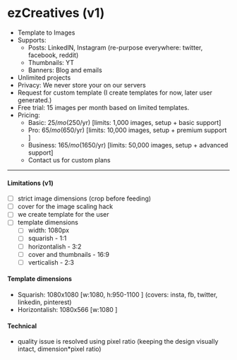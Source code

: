 # ezCreatives (v1)

- Template to Images
- Supports:
  - Posts: LinkedIN, Instagram (re-purpose everywhere: twitter, facebook, reddit)
  - Thumbnails: YT
  - Banners: Blog and emails
- Unlimited projects
- Privacy: We never store your on our servers
- Request for custom template (I create templates for now, later user generated.)
- Free trial: 15 images per month based on limited templates.
- Pricing:
  - Basic: $25/mo ($250/yr) [limits: 1,000 images, setup + basic support]
  - Pro: $65/mo ($650/yr) [limits: 10,000 images, setup + premium support ]
  - Business: $165/mo ($1650/yr) [limits: 50,000 images, setup + advanced support]
  - Contact us for custom plans

---

#### Limitations (v1)

- [ ] strict image dimensions (crop before feeding)
- [ ] cover for the image scaling hack
- [ ] we create template for the user
- [ ] template dimensions
  - [ ] width: 1080px
  - [ ] squarish - 1:1
  - [ ] horizontalish - 3:2
  - [ ] cover and thumbnails - 16:9
  - [ ] verticalish - 2:3

#### Template dimensions

- Squarish: 1080x1080 [w:1080, h:950-1100 ] (covers: insta, fb, twitter, linkedin, pinterest)
- Horizontalish: 1080x566 [w:1080 ]

#### Technical

- quality issue is resolved using pixel ratio (keeping the design visually intact, dimension\*pixel ratio)
